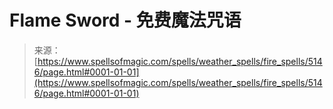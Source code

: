<!--yml

category: 未分类

date: 2024-06-12 18:39:08

-->

# Flame Sword - 免费魔法咒语

> 来源：[https://www.spellsofmagic.com/spells/weather_spells/fire_spells/5146/page.html#0001-01-01](https://www.spellsofmagic.com/spells/weather_spells/fire_spells/5146/page.html#0001-01-01)

